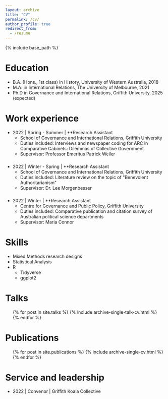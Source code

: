 ```yaml
---
layout: archive
title: "CV"
permalink: /cv/
author_profile: true
redirect_from:
  - /resume
---
```


{% include base_path %}

Education
======
* B.A. (Hons., 1st class) in History, University of Western Australia, 2018
* M.A. in International Relations, The University of Melbourne, 2021
* Ph.D in Governance and International Relations, Griffith University, 2025 (expected)

Work experience
======
* 2022 | Spring - Summer | **Research Assistant
  * School of Governance and International Relations, Griffith University
  * Duties included: Interviews and newspaper coding for ARC in Comparative Cabinets: Dilemmas of Collective Government
  * Supervisor: Professor Emeritus Patrick Weller
###  
* 2022 | Winter - Spring | **Research Assistant
  * School of Governance and International Relations, Griffith University
  * Duties included: Literature review on the topic of "Benevolent Authoritarianism" 
  * Supervisor: Dr. Lee Morgenbesser
###  
* 2022 | Winter | **Research Assistant
  * Centre for Governance and Public Policy, Griffith University
  * Duties included: Comparative publication and citation survey of Australian political science departments
  * Supervisor: Maria Connor
  
Skills
======
* Mixed Methods research designs
* Statistical Analysis
* R
  * Tidyverse
  * ggplot2

Talks
======
  <ul>{% for post in site.talks %}
    {% include archive-single-talk-cv.html %}
  {% endfor %}</ul>

Publications
======
  <ul>{% for post in site.publications %}
    {% include archive-single-cv.html %}
  {% endfor %}</ul>
   
 
Service and leadership
======
* 2022 | Convenor | Griffith Koala Collective
